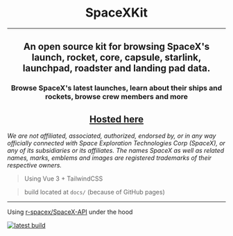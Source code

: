 <h1 align="center">SpaceXKit</h1>

--------------------------------------------------

<h2 align="center">An open source kit for browsing SpaceX's launch, rocket, core, capsule, starlink, launchpad, roadster and landing pad data.</h2>

<h3 align="center">Browse SpaceX's latest launches, learn about their ships and rockets, browse crew members and more</h3>

<h2 align="center"><a href="https://hexrw.github.io/spacexkit/">Hosted here</a></h2>

*We are not affiliated, associated, authorized, endorsed by, or in any way officially connected with Space Exploration Technologies Corp (SpaceX), or any of its subsidiaries or its affiliates. The names SpaceX as well as related names, marks, emblems and images are registered trademarks of their respective owners.*

> Using Vue 3 + TailwindCSS

> build located at `docs/` (because of GitHub pages)

--------------------------------------------------

Using [r-spacex/SpaceX-API](https://github.com/r-spacex/SpaceX-API) under the hood

[![latest build](https://github.com/hexrw/spacexkit/actions/workflows/main.yml/badge.svg)](https://github.com/hexrw/spacexkit/actions/workflows/main.yml)
